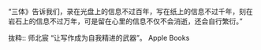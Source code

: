 “三体》告诉我们，录在光盘上的信息不过百年，写在纸上的信息不过千年，刻在岩石上的信息不过万年，可是留在心里的信息不仅不会消逝，还会自行繁衍。”

抜粋:: 师北宸  “让写作成为自我精进的武器”。 Apple Books  
